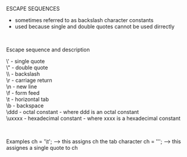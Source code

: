 ESCAPE SEQUENCES

- sometimes referred to as backslash character constants
- used because single and double quotes cannot be used dirrectly

</br>

Escape sequence and description

<p> \' - single quote </br>
\" - double quote </br>
\\ - backslash </br>
\r - carriage return </br>
\n - new line </br>
\f - form feed </br>
\t - horizontal tab </br>
\b - backspace </br>
\ddd - octal constant - where ddd is an octal constant </br>
\uxxxx - hexadecimal constant - where xxxx is a hexadecimal constant
</p>

</br>

Examples
ch = '\t'; --> this assigns ch the tab character
ch = '\''; --> this assignes a single quote to ch
